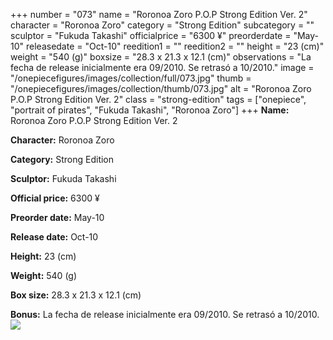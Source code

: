 +++
number = "073"
name = "Roronoa Zoro P.O.P Strong Edition Ver. 2"
character = "Roronoa Zoro"
category = "Strong Edition"
subcategory = ""
sculptor = "Fukuda Takashi"
officialprice = "6300 ¥"
preorderdate = "May-10"
releasedate = "Oct-10"
reedition1 = ""
reedition2 = ""
height = "23 (cm)"
weight = "540 (g)"
boxsize = "28.3 x 21.3 x 12.1 (cm)"
observations = "La fecha de release inicialmente era 09/2010. Se retrasó a 10/2010."
image = "/onepiecefigures/images/collection/full/073.jpg"
thumb = "/onepiecefigures/images/collection/thumb/073.jpg"
alt = "Roronoa Zoro P.O.P Strong Edition Ver. 2"
class = "strong-edition"
tags = ["onepiece", "portrait of pirates", "Fukuda Takashi", "Roronoa Zoro"]
+++
**Name:** Roronoa Zoro P.O.P Strong Edition Ver. 2

**Character:** Roronoa Zoro

**Category:** Strong Edition 

**Sculptor:** Fukuda Takashi

**Official price:** 6300 ¥

**Preorder date:** May-10

**Release date:** Oct-10

**Height:** 23 (cm)

**Weight:** 540 (g)

**Box size:** 28.3 x 21.3 x 12.1 (cm)

**Bonus:** La fecha de release inicialmente era 09/2010. Se retrasó a 10/2010.
<img src="/onepiecefigures/images/collection/thumb/073.jpg">